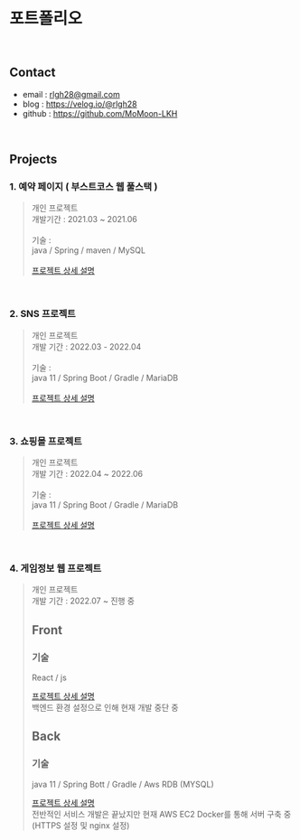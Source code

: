 # 포트폴리오

<br>

## Contact
- email : rlgh28@gmail.com
- blog : https://velog.io/@rlgh28
- github : https://github.com/MoMoon-LKH

<br>

## Projects
### 1. 예약 페이지 ( 부스트코스 웹 풀스택 )
> 개인 프로젝트 <br>
> 개발기간 : 2021.03 ~ 2021.06 <br>
> <br>
> 기술 : <br>
> java / Spring / maven / MySQL <br>
> <br> 
> [프로젝트 상세 설명](https://github.com/MoMoon-LKH/WebStudy/tree/master/26(project)/reservation)

<br>

### 2. SNS 프로젝트
> 개인 프로젝트 <br>
> 개발 기간 : 2022.03 - 2022.04 <br>
> <br>
> 기술 : <br>
> java 11 / Spring Boot / Gradle / MariaDB <br>
> <br>
> [프로젝트 상세 설명](https://github.com/MoMoon-LKH/sns) <br>


<br>

### 3. 쇼핑몰 프로젝트
> 개인 프로젝트 <br>
> 개발 기간 : 2022.04 ~ 2022.06<br>
> <br>
> 기술 : <br>
> java 11 / Spring Boot / Gradle / MariaDB <br>
> <br>
> [프로젝트 상세 설명](https://github.com/MoMoon-LKH/ShoppingMall) <br>
<br>

### 4. 게임정보 웹 프로젝트
> 개인 프로젝트 <br>
> 개발 기간 : 2022.07 ~ 진행 중 
> ## Front
> ### 기술 
> React / js <br>
> 
> [프로젝트 상세 설명](https://github.com/MoMoon-LKH/GameInfoFront) <br>
> 백엔드 환경 설정으로 인해 현재 개발 중단 중<br>
> 
> ## Back
> ### 기술
> java 11 / Spring Bott / Gradle / Aws RDB (MYSQL) <br>
> 
> [프로젝트 상세 설명](https://github.com/MoMoon-LKH/GameInfoWeb)<br>
> 전반적인 서비스 개발은 끝났지만 현재 AWS EC2 Docker를 통해 서버 구축 중(HTTPS 설정 및 nginx 설정)
